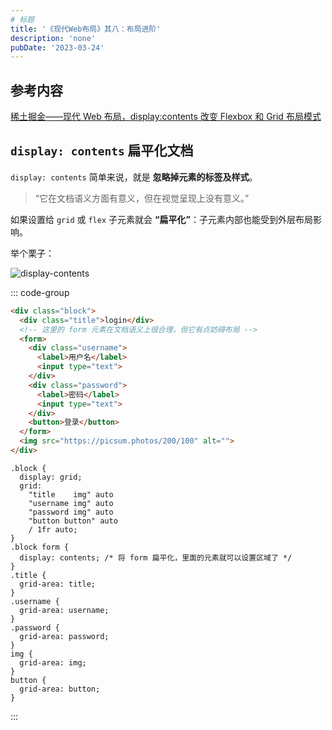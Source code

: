 ```yaml
---
# 标题
title: '《现代Web布局》其八：布局进阶'
description: 'none'
pubDate: '2023-03-24'
---
```


## 参考内容

[稀土掘金——现代 Web 布局，display:contents 改变 Flexbox 和 Grid 布局模式](https://juejin.cn/book/7161370789680250917/section/7161624465313366046?suid=1908407916041614&source=pc)

## `display: contents` 扁平化文档

`display: contents` 简单来说，就是 **忽略掉元素的标签及样式**。

> “它在文档语义方面有意义，但在视觉呈现上没有意义。”

如果设置给 `grid` 或 `flex` 子元素就会 **“扁平化”**：子元素内部也能受到外层布局影响。

举个栗子：

![display-contents](https://s2.loli.net/2023/03/24/wvRlsrWqp3jJ4Li.png)

::: code-group

```html
<div class="block">
  <div class="title">login</div>
  <!-- 这里的 form 元素在文档语义上很合理，但它有点妨碍布局 -->
  <form>
    <div class="username">
      <label>用户名</label>
      <input type="text">
    </div>
    <div class="password">
      <label>密码</label>
      <input type="text">
    </div>
    <button>登录</button>
  </form>
  <img src="https://picsum.photos/200/100" alt="">
</div>
```

```css{10-12}
.block {
  display: grid;
  grid:
    "title    img" auto
    "username img" auto
    "password img" auto
    "button button" auto
    / 1fr auto;
}
.block form {
  display: contents; /* 将 form 扁平化，里面的元素就可以设置区域了 */
}
.title {
  grid-area: title;
}
.username {
  grid-area: username;
}
.password {
  grid-area: password;
}
img {
  grid-area: img;
}
button {
  grid-area: button;
}
```

:::

